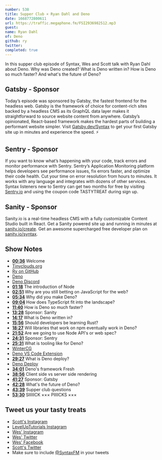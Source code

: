 ```yaml
---
number: 538
title: Supper Club × Ryan Dahl and Deno
date: 1668772800611
url: https://traffic.megaphone.fm/FSI2936982512.mp3
guest: 
name: Ryan Dahl
of: Deno
github: ry
twitter: 
completed: true
---
```


In this supper club episode of Syntax, Wes and Scott talk with Ryan Dahl about Deno. Why was Deno created? What is Deno written in? How is Deno so much faster? And what's the future of Deno?

## Gatsby - Sponsor

Today’s episode was sponsored by Gatsby, the fastest frontend for the headless web. Gatsby is the framework of choice for content-rich sites backed by a headless CMS as its GraphQL data layer makes it straightforward to source website content from anywhere. Gatsby’s opinionated, React-based framework makes the hardest parts of building a performant website simpler. Visit [Gatsby.dev/Syntax](https://gatsby.dev/Syntax) to get your first Gatsby site up in minutes and experience the speed. ⚡️

## Sentry - Sponsor

If you want to know what’s happening with your code, track errors and monitor performance with Sentry. Sentry’s Application Monitoring platform helps developers see performance issues, fix errors faster, and optimize their code health. Cut your time on error resolution from hours to minutes. It works with any language and integrates with dozens of other services. Syntax listeners new to Sentry can get two months for free by visiting [Sentry.io](https://sentry.io) and using the coupon code TASTYTREAT during sign up.

## Sanity - Sponsor

Sanity.io is a real-time headless CMS with a fully customizable Content Studio built in React. Get a Sanity powered site up and running in minutes at [sanity.io/create](https://www.sanity.io/create). Get an awesome supercharged free developer plan on [sanity.io/syntax](https://www.sanity.io/syntax).

## Show Notes

- **[00:36](#t=00:36)** Welcome
- [Tinyclouds.org](https://tinyclouds.org)
- [Ry on GitHub](https://github.com/ry)
- [Deno](https://deno.land)
- [Deno Discord](https://discord.com/invite/deno)
- **[01:18](#t=01:18)** The introduction of Node
- **[02:51](#t=02:51)** Why are you still betting on JavaScript for the web?
- **[05:34](#t=05:34)** Why did you make Deno?
- **[09:04](#t=09:04)** How does TypeScript fit into the landscape?
- **[11:40](#t=11:40)** How is Deno so much faster?
- **[13:28](#t=13:28)** Sponsor: Sanity
- **[14:17](#t=14:17)** What is Deno written in?
- **[15:56](#t=15:56)** Should developers be learning Rust?
- **[18:27](#t=18:27)** Will libraries that work on npm eventually work in Deno?
- **[21:52](#t=21:52)** Are we going to use Node API's or web spec?
- **[24:31](#t=24:31)** Sponsor: Sentry
- **[25:31](#t=25:31)** What is tooling like for Deno?
- [WinterCG](https://wintercg.org/)
- [Deno VS Code Extension](https://marketplace.visualstudio.com/items?itemName=denoland.vscode-deno)
- **[29:27](#t=29:27)** What is Deno deploy?
- [Deno Deploy](https://deno.com/deploy)
- **[34:01](#t=34:01)** Deno's framework Fresh
- **[38:56](#t=38:56)** Client side vs server side rendering
- **[41:27](#t=41:27)** Sponsor: Gatsby
- **[42:28](#t=42:28)** What's the future of Deno?
- **[43:39](#t=43:39)** Supper club questions
- **[53:30](#t=53:30)** SIIIIICK ××× PIIIICKS ×××

## Tweet us your tasty treats

- [Scott's Instagram](https://www.instagram.com/stolinski/)
- [LevelUpTutorials Instagram](https://www.instagram.com/LevelUpTutorials/)
- [Wes' Instagram](https://www.instagram.com/wesbos/)
- [Wes' Twitter](https://twitter.com/wesbos)
- [Wes' Facebook](https://www.facebook.com/wesbos.developer)
- [Scott's Twitter](https://twitter.com/stolinski)
- Make sure to include [@SyntaxFM](https://twitter.com/SyntaxFM) in your tweets
